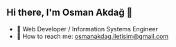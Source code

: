 ## Hi there, I'm Osman Akdağ 👋

- :palm_tree: Web Developer / Information Systems Engineer
- :email: How to reach me: osmanakdag.iletisim@gmail.com
